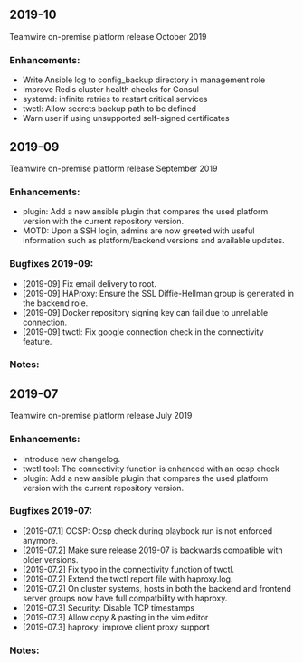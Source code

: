 ## 2019-10
Teamwire on-premise platform release October 2019

### Enhancements:

- Write Ansible log to config_backup directory in management role
- Improve Redis cluster health checks for Consul
- systemd: infinite retries to restart critical services
- twctl: Allow secrets backup path to be defined
- Warn user if using unsupported self-signed certificates
## 2019-09
Teamwire on-premise platform release September 2019

### Enhancements:
- plugin: Add a new ansible plugin that compares the used platform version with the current repository version.
- MOTD: Upon a SSH login, admins are now greeted with useful information such as platform/backend versions and available updates.
### Bugfixes 2019-09:
- [2019-09] Fix email delivery to root.
- [2019-09] HAProxy: Ensure the SSL Diffie-Hellman group is generated in the backend role.
- [2019-09] Docker repository signing key can fail due to unreliable connection.
- [2019-09] twctl: Fix google connection check in the connectivity feature.
### Notes:


## 2019-07
Teamwire on-premise platform release July 2019

### Enhancements:
- Introduce new changelog.
- twctl tool: The connectivity function is enhanced with an ocsp check 
- plugin: Add a new ansible plugin that compares the used platform version with the current repository version.

### Bugfixes 2019-07:
- [2019-07.1] OCSP: Ocsp check during playbook run is not enforced anymore.
- [2019-07.2] Make sure release 2019-07 is backwards compatible with older versions.
- [2019-07.2] Fix typo in the connectivity function of twctl.
- [2019-07.2] Extend the twctl report file with haproxy.log.
- [2019-07.2] On cluster systems, hosts in both the backend and frontend server groups now have full compatbility with haproxy.
- [2019-07.3] Security: Disable TCP timestamps
- [2019-07.3] Allow copy & pasting in the vim editor
- [2019-07.3] haproxy: improve client proxy support
### Notes:
